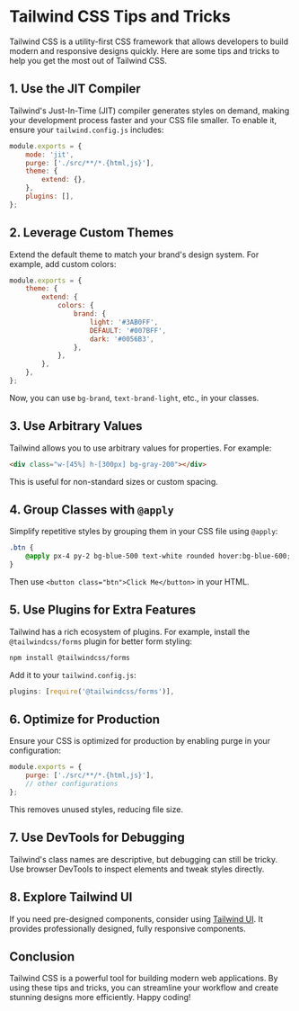 # Tailwind CSS Tips and Tricks

Tailwind CSS is a utility-first CSS framework that allows developers to build modern and responsive designs quickly. Here are some tips and tricks to help you get the most out of Tailwind CSS.

## 1. Use the JIT Compiler
Tailwind's Just-In-Time (JIT) compiler generates styles on demand, making your development process faster and your CSS file smaller. To enable it, ensure your `tailwind.config.js` includes:

```javascript
module.exports = {
    mode: 'jit',
    purge: ['./src/**/*.{html,js}'],
    theme: {
        extend: {},
    },
    plugins: [],
};
```

## 2. Leverage Custom Themes
Extend the default theme to match your brand's design system. For example, add custom colors:

```javascript
module.exports = {
    theme: {
        extend: {
            colors: {
                brand: {
                    light: '#3AB0FF',
                    DEFAULT: '#007BFF',
                    dark: '#0056B3',
                },
            },
        },
    },
};
```

Now, you can use `bg-brand`, `text-brand-light`, etc., in your classes.

## 3. Use Arbitrary Values
Tailwind allows you to use arbitrary values for properties. For example:

```html
<div class="w-[45%] h-[300px] bg-gray-200"></div>
```

This is useful for non-standard sizes or custom spacing.

## 4. Group Classes with `@apply`
Simplify repetitive styles by grouping them in your CSS file using `@apply`:

```css
.btn {
    @apply px-4 py-2 bg-blue-500 text-white rounded hover:bg-blue-600;
}
```

Then use `<button class="btn">Click Me</button>` in your HTML.

## 5. Use Plugins for Extra Features
Tailwind has a rich ecosystem of plugins. For example, install the `@tailwindcss/forms` plugin for better form styling:

```bash
npm install @tailwindcss/forms
```

Add it to your `tailwind.config.js`:

```javascript
plugins: [require('@tailwindcss/forms')],
```

## 6. Optimize for Production
Ensure your CSS is optimized for production by enabling purge in your configuration:

```javascript
module.exports = {
    purge: ['./src/**/*.{html,js}'],
    // other configurations
};
```

This removes unused styles, reducing file size.

## 7. Use DevTools for Debugging
Tailwind's class names are descriptive, but debugging can still be tricky. Use browser DevTools to inspect elements and tweak styles directly.

## 8. Explore Tailwind UI
If you need pre-designed components, consider using [Tailwind UI](https://tailwindui.com/). It provides professionally designed, fully responsive components.

## Conclusion
Tailwind CSS is a powerful tool for building modern web applications. By using these tips and tricks, you can streamline your workflow and create stunning designs more efficiently. Happy coding!
